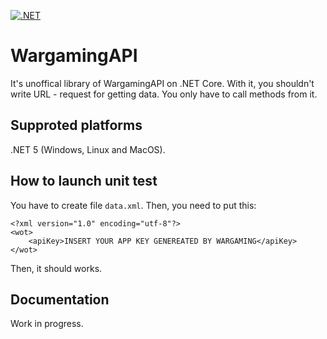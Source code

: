 [![.NET](https://github.com/hunterlan/WargamingAPI/actions/workflows/dotnet.yml/badge.svg)](https://github.com/hunterlan/WargamingAPI/actions/workflows/dotnet.yml)

# WargamingAPI
It's unoffical library of WargamingAPI on .NET Core. With it, you shouldn't write URL - request for getting data. You only have to call methods from it. 

## Supproted platforms
.NET 5 (Windows, Linux and MacOS).

## How to launch unit test

You have to create file `data.xml`. Then, you need to put this:
```
<?xml version="1.0" encoding="utf-8"?>
<wot>
    <apiKey>INSERT YOUR APP KEY GENEREATED BY WARGAMING</apiKey>
</wot>
```
Then, it should works.

## Documentation

Work in progress. 
